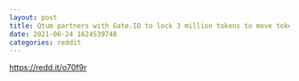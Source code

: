 ```yaml
--- 
layout: post 
title: Qtum partners with Gate.IO to lock 3 million tokens to move tokens between Ethereum and Qtum 
date: 2021-06-24 1624539748 
categories: reddit 
--- 
```

https://redd.it/o70f9r